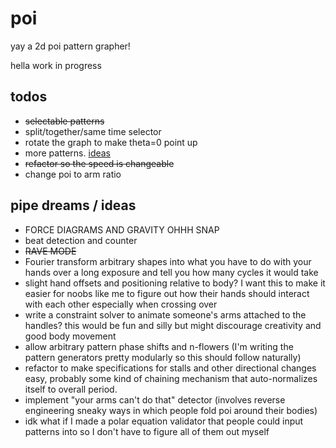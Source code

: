 poi
=====

yay a 2d poi pattern grapher!

hella work in progress

todos
-----
+ ~~selectable patterns~~
+ split/together/same time selector
+ rotate the graph to make theta=0 point up
+ more patterns. [ideas](https://github.com/infiniteperplexity/visual-spinner-3d/tree/master/json)
+ ~~refactor so the speed is changeable~~
+ change poi to arm ratio

pipe dreams / ideas
-----
+ FORCE DIAGRAMS AND GRAVITY OHHH SNAP
+ beat detection and counter
+ ~~RAVE MODE~~
+ Fourier transform arbitrary shapes into what you have to do with your hands over a long exposure and tell you how many cycles it would take
+ slight hand offsets and positioning relative to body? I want this to make it easier for noobs like me to figure out how their hands should interact with each other especially when crossing over
+ write a constraint solver to animate someone's arms attached to the handles? this would be fun and silly but might discourage creativity and good body movement
+ allow arbitrary pattern phase shifts and n-flowers (I'm writing the pattern generators pretty modularly so this should follow naturally)
+ refactor to make specifications for stalls and other directional changes easy, probably some kind of chaining mechanism that auto-normalizes itself to overall period.
+ implement "your arms can't do that" detector (involves reverse engineering sneaky ways in which people fold poi around their bodies)
+ idk what if I made a polar equation validator that people could input patterns into so I don't have to figure all of them out myself
